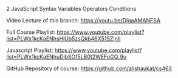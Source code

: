 2 JavaScript Syntax Variables Operators Conditions

Video Lecture of this branch: https://youtu.be/DlgaAMANFSA

Full Course Playlist: https://www.youtube.com/playlist?list=PLWx1kcKaENhsHiUb5zsQkb46X51SZjnII

Javascript Playlist: https://www.youtube.com/playlist?list=PLWx1kcKaENhuDjbSOf5LB0t2WEFoGQ_9u

GitHub Repository of course: https://github.com/alishaukat/cs463